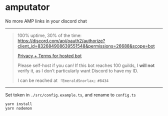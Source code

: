 # amputator
No more AMP links in your discord chat

---

> 100% uptime, 30% of the time: https://discord.com/api/oauth2/authorize?client_id=832684908639551548&permissions=26688&scope=bot
>
> [Privacy + Terms for hosted bot](https://github.com/EmeraldSnorlax/amputator/blob/main/PRIVACY.md)
> 
> Please self-host if you can!
> If this bot reaches 100 guilds, I **will not** verify it, as I don't particularly want Discord to have my ID.
>
> I can be reached at `『EmeraldSnorlax』#8434`

---

Set token in `./src/config.example.ts`, and rename to `config.ts`

```
yarn install
yarn nodemon
```
